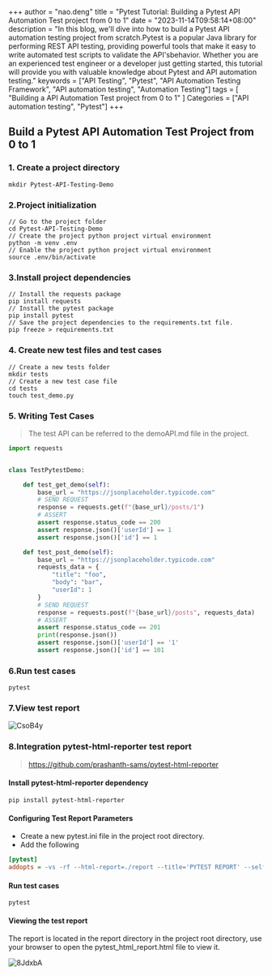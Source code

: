 +++
author = "nao.deng"
title = "Pytest Tutorial: Building a Pytest API Automation Test project from 0 to 1"
date = "2023-11-14T09:58:14+08:00"
description = "In this blog, we'll dive into how to build a Pytest API automation testing project from scratch.Pytest is a popular Java library for performing REST API testing, providing powerful tools that make it easy to write automated test scripts to validate the API'sbehavior. Whether you are an experienced test engineer or a developer just getting started, this tutorial will provide you with valuable knowledge about Pytest and API automation testing."
keywords = ["API Testing", "Pytest", "API Automation Testing Framework", "API automation testing", "Automation Testing"]
tags = [ "Building a API Automation Test project from 0 to 1"
]
Categories =  ["API automation testing", "Pytest"]
+++

## Build a Pytest API Automation Test Project from 0 to 1

### 1. Create a project directory

```shell
mkdir Pytest-API-Testing-Demo
```

### 2.Project initialization

```shell
// Go to the project folder
cd Pytest-API-Testing-Demo
// Create the project python project virtual environment
python -m venv .env
// Enable the project python project virtual environment
source .env/bin/activate
```

### 3.Install project dependencies

```shell
// Install the requests package
pip install requests
// Install the pytest package
pip install pytest
// Save the project dependencies to the requirements.txt file.
pip freeze > requirements.txt
```

### 4. Create new test files and test cases

```shell
// Create a new tests folder
mkdir tests
// Create a new test case file
cd tests
touch test_demo.py
```

### 5. Writing Test Cases

> The test API can be referred to the demoAPI.md file in the project.

```python
import requests


class TestPytestDemo:

    def test_get_demo(self):
        base_url = "https://jsonplaceholder.typicode.com"
        # SEND REQUEST
        response = requests.get(f"{base_url}/posts/1")
        # ASSERT
        assert response.status_code == 200
        assert response.json()['userId'] == 1
        assert response.json()['id'] == 1

    def test_post_demo(self):
        base_url = "https://jsonplaceholder.typicode.com"
        requests_data = {
            "title": "foo",
            "body": "bar",
            "userId": 1
        }
        # SEND REQUEST
        response = requests.post(f"{base_url}/posts", requests_data)
        # ASSERT
        assert response.status_code == 201
        print(response.json())
        assert response.json()['userId'] == '1'
        assert response.json()['id'] == 101
```

### 6.Run test cases

```shell
pytest
```

### 7.View test report

![CsoB4y](https://cdn.jsdelivr.net/gh/naodeng/blogimg@master/uPic/CsoB4y.png)

### 8.Integration pytest-html-reporter test report

> <https://github.com/prashanth-sams/pytest-html-reporter>

#### Install pytest-html-reporter dependency

```shell
pip install pytest-html-reporter 
```

#### Configuring Test Report Parameters

- Create a new pytest.ini file in the project root directory.
- Add the following

```ini
[pytest]
addopts = -vs -rf --html-report=./report --title='PYTEST REPORT' --self-contained-html
```

#### Run test cases

```shell
pytest
```

#### Viewing the test report

The report is located in the report directory in the project root directory, use your browser to open the pytest_html_report.html file to view it.

![8JdxbA](https://cdn.jsdelivr.net/gh/naodeng/blogimg@master/uPic/8JdxbA.png)
